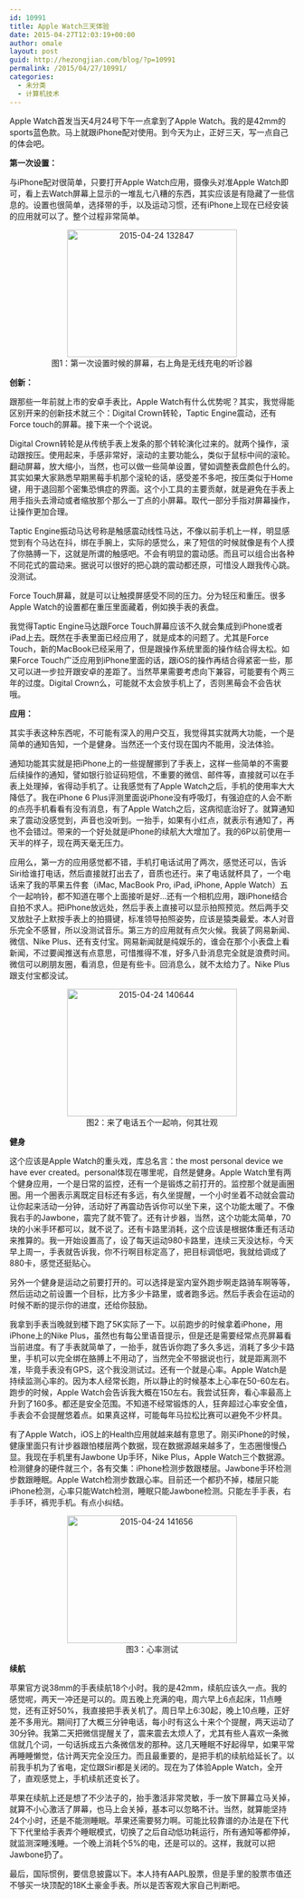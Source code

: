 ```yaml
---
id: 10991
title: Apple Watch三天体验
date: 2015-04-27T12:03:19+00:00
author: omale
layout: post
guid: http://hezongjian.com/blog/?p=10991
permalink: /2015/04/27/10991/
categories:
  - 未分类
  - 计算机技术
---
```

Apple Watch首发当天4月24号下午一点拿到了Apple Watch。我的是42mm的sports蓝色款。马上就跟iPhone配对使用。到今天为止，正好三天，写一点自己的体会吧。

**第一次设置：**

与iPhone配对很简单，只要打开Apple Watch应用，摄像头对准Apple Watch即可，看上去Watch屏幕上显示的一堆乱七八糟的东西，其实应该是有隐藏了一些信息的。设置也很简单，选择带的手，以及运动习惯，还有iPhone上现在已经安装的应用就可以了。整个过程非常简单。

<p style="text-align: center;">
  <a href="http://localhost/hezongjian/wp-content/uploads/2015/04/2015-04-24-132847.jpg"><img class="aligncenter size-medium wp-image-10992" src="http://localhost/hezongjian/wp-content/uploads/2015/04/2015-04-24-132847-300x225.jpg" alt="2015-04-24 132847" width="300" height="225" srcset="http://localhost/hezongjian/wp-content/uploads/2015/04/2015-04-24-132847-300x225.jpg 300w, http://localhost/hezongjian/wp-content/uploads/2015/04/2015-04-24-132847-768x576.jpg 768w, http://localhost/hezongjian/wp-content/uploads/2015/04/2015-04-24-132847-1024x768.jpg 1024w" sizes="(max-width: 300px) 100vw, 300px" /></a><br /> 图1：第一次设置时候的屏幕，右上角是无线充电的听诊器
</p>

**创新：**

跟那些一年前就上市的安卓手表比，Apple Watch有什么优势呢？其实，我觉得能区别开来的创新技术就三个：Digital Crown转轮，Taptic Engine震动，还有Force touch的屏幕。接下来一个个说说。

Digital Crown转轮是从传统手表上发条的那个转轮演化过来的。就两个操作，滚动跟按压。使用起来，手感非常好，滚动的主要功能么，类似于鼠标中间的滚轮。翻动屏幕，放大缩小，当然，也可以做一些简单设置，譬如调整表盘颜色什么的。其实如果大家熟悉早期黑莓手机那个滚轮的话，感受差不多吧，按压类似于Home键，用于退回那个密集恐惧症的界面。这个小工具的主要贡献，就是避免在手表上用手指头去滑动或者缩放那个那么一丁点的小屏幕。取代一部分手指对屏幕操作，让操作更加合理。

Taptic Engine振动马达号称是触感震动线性马达，不像以前手机上一样，明显感觉到有个马达在抖，绑在手腕上，实际的感觉么，来了短信的时候就像是有个人摸了你胳膊一下，这就是所谓的触感吧。不会有明显的震动感。而且可以组合出各种不同花式的震动来。据说可以很好的把心跳的震动都还原，可惜没人跟我传心跳。没测试。

Force Touch屏幕，就是可以让触摸屏感受不同的压力。分为轻压和重压。很多Apple Watch的设置都在重压里面藏着，例如换手表的表盘。

我觉得Taptic Engine马达跟Force Touch屏幕应该不久就会集成到iPhone或者iPad上去。既然在手表里面已经应用了，就是成本的问题了。尤其是Force Touch，新的MacBook已经采用了，但是跟操作系统里面的操作结合得太松。如果Force Touch广泛应用到iPhone里面的话，跟iOS的操作再结合得紧密一些，那又可以进一步拉开跟安卓的差距了。当然苹果需要考虑向下兼容，可能要有个两三年的过度。Digital Crown么，可能就不太会放手机上了，否则黑莓会不会告状哦。

**应用：**

其实手表这种东西呢，不可能有深入的用户交互，我觉得其实就两大功能，一个是简单的通知告知，一个是健身。当然还一个支付现在国内不能用，没法体验。

通知功能其实就是把iPhone上的一些提醒挪到了手表上，这样一些简单的不需要后续操作的通知，譬如银行验证码短信，不重要的微信、邮件等，直接就可以在手表上处理掉，省得动手机了。让我感觉有了Apple Watch之后，手机的使用率大大降低了。我在iPhone 6 Plus评测里面说iPhone没有呼吸灯，有强迫症的人会不断的点亮手机看看有没有消息，有了Apple Watch之后，这病彻底治好了。就算通知来了震动没感觉到，声音也没听到。一抬手，如果有小红点，就表示有通知了，再也不会错过。带来的一个好处就是iPhone的续航大大增加了。我的6P以前使用一天半的样子，现在两天毫无压力。

应用么，第一方的应用感觉都不错，手机打电话试用了两次，感觉还可以，告诉Siri给谁打电话，然后直接就打出去了，音质也还行。来了电话就杯具了，一个电话来了我的苹果五件套（iMac, MacBook Pro, iPad, iPhone, Apple Watch）五个一起响铃，都不知道在哪个上面接听是好…还有一个相机应用，跟iPhone结合自拍不求人。把iPhone放远处，然后手表上直接可以显示拍照预览。然后两手交叉放肚子上默按手表上的拍摄键，标准领导拍照姿势，应该是猿类最爱。本人对音乐完全不感冒，所以没测试音乐。第三方的应用就有点欠火候。我装了网易新闻、微信、Nike Plus、还有支付宝。网易新闻就是纯娱乐的，谁会在那个小表盘上看新闻，不过要闻推送有点意思，可惜推得不准，好多八卦消息完全就是浪费时间。微信可以刷朋友圈，看消息，但是有些卡。回消息么，就不太给力了。Nike Plus跟支付宝都没试。

<p style="text-align: center;">
  <a href="http://localhost/hezongjian/wp-content/uploads/2015/04/2015-04-24-140644.jpg"><img class="aligncenter size-medium wp-image-10993" src="http://localhost/hezongjian/wp-content/uploads/2015/04/2015-04-24-140644-300x225.jpg" alt="2015-04-24 140644" width="300" height="225" srcset="http://localhost/hezongjian/wp-content/uploads/2015/04/2015-04-24-140644-300x225.jpg 300w, http://localhost/hezongjian/wp-content/uploads/2015/04/2015-04-24-140644-768x575.jpg 768w, http://localhost/hezongjian/wp-content/uploads/2015/04/2015-04-24-140644-1024x766.jpg 1024w" sizes="(max-width: 300px) 100vw, 300px" /></a><br /> 图2：来了电话五个一起响，何其壮观
</p>

**健身**

这个应该是Apple Watch的重头戏，库总名言：the most personal device we have ever created。personal体现在哪里呢，自然是健身。Apple Watch里有两个健身应用，一个是日常的监控，还有一个是锻炼之前打开的。监控那个就是画圈圈。用一个圈表示离既定目标还有多远，有久坐提醒，一个小时坐着不动就会震动让你起来活动一分钟，活动好了再震动告诉你可以坐下来，这个功能太暖了。不像我右手的Jawbone，震完了就不管了。还有计步器，当然，这个功能太简单，70块的小米手环都可以，就不说了。还有卡路里消耗，这个应该是根据体重还有活动来推算的。我一开始设置高了，设了每天运动980卡路里，连续三天没达标，今天早上周一，手表就告诉我，你不行啊目标定高了，把目标调低吧，我就给调成了880卡，感觉还挺贴心。

另外一个健身是运动之前要打开的。可以选择是室内室外跑步啊走路骑车啊等等，然后运动之前设置一个目标，比方多少卡路里，或者跑多远。然后手表会在运动的时候不断的提示你的进度，还给你鼓励。

我拿到手表当晚就到楼下跑了5K实际了一下。以前跑步的时候拿着iPhone，用iPhone上的Nike Plus，虽然也有每公里语音提示，但是还是需要经常点亮屏幕看当前进度。有了手表就简单了，一抬手，就告诉你跑了多久多远，消耗了多少卡路里，手机可以完全绑在胳膊上不用动了，当然完全不带据说也行，就是距离测不准，毕竟手表没有GPS，这个我没测试过。还有一个就是心率。Apple Watch是持续监测心率的。因为本人经常长跑，所以静止的时候基本上心率在50-60左右。跑步的时候，Apple Watch会告诉我大概在150左右。我尝试狂奔，看心率最高上升到了160多。都还是安全范围。不知道不经常锻炼的人，狂奔超过心率安全值，手表会不会提醒悠着点。如果真这样，可能每年马拉松比赛可以避免不少杯具。

有了Apple Watch，iOS上的Health应用就越来越有意思了。刚买iPhone的时候，健康里面只有计步器跟怕楼层两个数据，现在数据源越来越多了，生态圈慢慢凸显。我现在手机里有Jawbone Up手环，Nike Plus，Apple Watch三个数据源。检测健身的硬件就三个，各有交集：iPhone检测步数跟楼层。Jawbone手环检测步数跟睡眠。Apple Watch检测步数跟心率。目前还一个都扔不掉，楼层只能iPhone检测，心率只能Watch检测，睡眠只能Jawbone检测。只能左手手表，右手手环，裤兜手机。有点小纠结。

<p style="text-align: center;">
  <a href="http://localhost/hezongjian/wp-content/uploads/2015/04/2015-04-24-141656.jpg"><img class="aligncenter size-medium wp-image-10994" src="http://localhost/hezongjian/wp-content/uploads/2015/04/2015-04-24-141656-300x225.jpg" alt="2015-04-24 141656" width="300" height="225" srcset="http://localhost/hezongjian/wp-content/uploads/2015/04/2015-04-24-141656-300x225.jpg 300w, http://localhost/hezongjian/wp-content/uploads/2015/04/2015-04-24-141656-768x576.jpg 768w, http://localhost/hezongjian/wp-content/uploads/2015/04/2015-04-24-141656-1024x768.jpg 1024w" sizes="(max-width: 300px) 100vw, 300px" /></a><br /> 图3：心率测试
</p>

**续航**

苹果官方说38mm的手表续航18个小时。我的是42mm，续航应该久一点。我的感觉呢，两天一冲还是可以的。周五晚上充满的电，周六早上6点起床，11点睡觉，还有正好50%，我直接把手表关机了。周日早上6:30起，晚上10点睡，正好差不多用光。期间打了大概三分钟电话，每小时有这么十来个个提醒，两天运动了30分钟。我第二天把微信提醒关了，震来震去太烦人了，尤其有些人喜欢一条微信就几个词，一句话拆成五六条微信发的那种。这几天睡眠不好起得早，如果平常再睡睡懒觉，估计两天完全没压力。而且最重要的，是把手机的续航给延长了。以前我手机为了省电，定位跟Siri都是关闭的。现在为了体验Apple Watch，全开了，直观感觉上，手机续航还变长了。

苹果在续航上还是想了不少法子的，抬手激活非常灵敏，手一放下屏幕立马关掉，就算不小心激活了屏幕，也马上会关掉，基本可以忽略不计。当然，就算能坚持24个小时，还是不能测睡眠。苹果还需要努力啊。可能比较靠谱的办法是在下代下下代里给手表弄个睡眠模式，切换了之后自动低功耗运行，所有通知等都停掉，就监测深睡浅睡。一个晚上消耗个5%的电，还是可以的。这样，我就可以把Jawbone扔了。

最后，国际惯例，要信息披露以下。本人持有AAPL股票，但是手里的股票市值还不够买一块顶配的18K土豪金手表。所以是否客观大家自己判断吧。